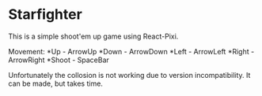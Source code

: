# Starfighter

This is a simple shoot'em up game using React-Pixi.

Movement:
*Up - ArrowUp
*Down - ArrowDown
*Left - ArrowLeft
*Right - ArrowRight
*Shoot - SpaceBar

Unfortunately the collosion is not working due to version incompatibility. It can be made, but takes time.
